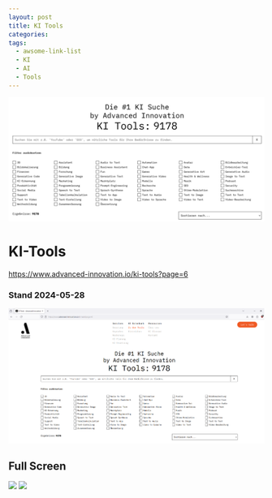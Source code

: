 ```yaml
---
layout: post
title: KI Tools
categories: 
tags:
  - awsome-link-list
  - KI
  - AI
  - Tools
---
```

![](../pics/Pasted%20image%2020240528143615.png)
# KI-Tools

https://www.advanced-innovation.io/ki-tools?page=6

### Stand 2024-05-28
![](../pics/Pasted%20image%2020240528142116.png)


## Full Screen 

![](../pics/Clipboard_05-28-2024_01.jpg)
![](../pics/Pasted%20image%2020240528142439.png)

